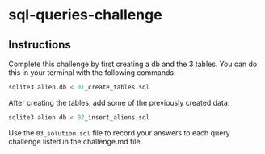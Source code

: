 # sql-queries-challenge

## Instructions

Complete this challenge by first creating a db and the 3 tables. You can do this in your terminal with the following commands: 

```sql
sqlite3 alien.db < 01_create_tables.sql
```

After creating the tables, add some of the previously created data: 
```sql
sqlite3 alien.db < 02_insert_aliens.sql
```

Use the `03_solution.sql` file to record your answers to each query challenge listed in the challenge.md file. 

